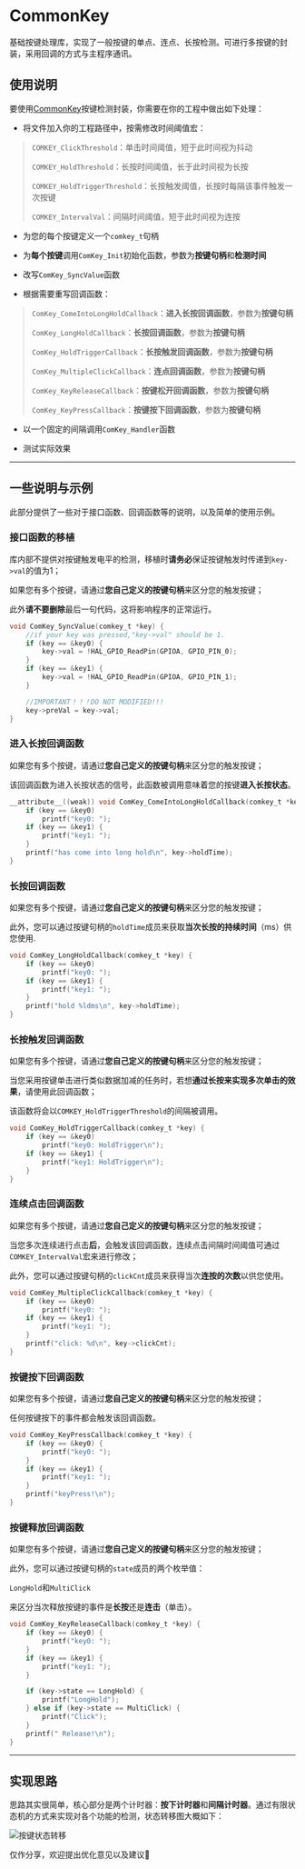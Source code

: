 # CommonKey

基础按键处理库，实现了一般按键的单点、连点、长按检测。可进行多按键的封装，采用回调的方式与主程序通讯。

## 使用说明

要使用[CommonKey][2]按键检测封装，你需要在你的工程中做出如下处理：

* 将文件加入你的工程路径中，按需修改时间阈值宏：

>    `COMKEY_ClickThreshold`：单击时间阈值，短于此时间视为抖动
>
>    `COMKEY_HoldThreshold`：长按时间阈值，长于此时间视为长按
>
>    `COMKEY_HoldTriggerThreshold`：长按触发阈值，长按时每隔该事件触发一次按键
>
>    `COMKEY_IntervalVal`：间隔时间阈值，短于此时间视为连按

* 为您的每个按键定义一个`comkey_t`句柄

* 为**每个按键**调用`ComKey_Init`初始化函数，参数为**按键句柄**和**检测时间**

* 改写`ComKey_SyncValue`函数

* 根据需要重写回调函数：

>    `ComKey_ComeIntoLongHoldCallback`：**进入长按回调函数**，参数为**按键句柄**
>
>    `ComKey_LongHoldCallback`：**长按回调函数**，参数为**按键句柄**
>
>    `ComKey_HoldTriggerCallback`：**长按触发回调函数**，参数为**按键句柄**
>
>    `ComKey_MultipleClickCallback`：**连点回调函数**，参数为**按键句柄**
>
>    `ComKey_KeyReleaseCallback`：**按键松开回调函数**，参数为**按键句柄**
>
>    `ComKey_KeyPressCallback`：**按键按下回调函数**，参数为**按键句柄**

* 以一个固定的间隔调用`ComKey_Handler`函数

* 测试实际效果

***

## 一些说明与示例

此部分提供了一些对于接口函数、回调函数等的说明，以及简单的使用示例。

### 接口函数的移植

库内部不提供对按键触发电平的检测，移植时**请务必**保证按键触发时传递到`key->val`的值为1；

如果您有多个按键，请通过**您自己定义的按键句柄**来区分您的触发按键；

此外**请不要删除**最后一句代码，这将影响程序的正常运行。

```C
void ComKey_SyncValue(comkey_t *key) {
    //if your key was pressed,"key->val" should be 1.
    if (key == &key0) {
        key->val = !HAL_GPIO_ReadPin(GPIOA, GPIO_PIN_0);
    }
    if (key == &key1) {
        key->val = !HAL_GPIO_ReadPin(GPIOA, GPIO_PIN_1);
    }

    //IMPORTANT！！！DO NOT MODIFIED!!!
    key->preVal = key->val;
}
```

### 进入长按回调函数

如果您有多个按键，请通过**您自己定义的按键句柄**来区分您的触发按键；

该回调函数为进入长按状态的信号，此函数被调用意味着您的按键**进入长按状态**。

```C
__attribute__((weak)) void ComKey_ComeIntoLongHoldCallback(comkey_t *key) {
    if (key == &key0)
        printf("key0: ");
    if (key == &key1) {
        printf("key1: ");
    }
    printf("has come into long hold\n", key->holdTime);
}
```



### 长按回调函数

如果您有多个按键，请通过**您自己定义的按键句柄**来区分您的触发按键；

此外，您可以通过按键句柄的`holdTime`成员来获取**当次长按的持续时间**（ms）供您使用.

```C
void ComKey_LongHoldCallback(comkey_t *key) {
    if (key == &key0)
        printf("key0: ");
    if (key == &key1) {
        printf("key1: ");
    }
    printf("hold %ldms\n", key->holdTime);
}
```

### 长按触发回调函数

如果您有多个按键，请通过**您自己定义的按键句柄**来区分您的触发按键；

当您采用按键单击进行类似数据加减的任务时，若想**通过长按来实现多次单击的效果**，请使用此回调函数；

该函数将会以`COMKEY_HoldTriggerThreshold`的间隔被调用。

```C
void ComKey_HoldTriggerCallback(comkey_t *key) {
    if (key == &key0)
        printf("key0: HoldTrigger\n");
    if (key == &key1) {
        printf("key1: HoldTrigger\n");
    }
}
```

### 连续点击回调函数

如果您有多个按键，请通过**您自己定义的按键句柄**来区分您的触发按键；

当您多次连续进行点击**后**，会触发该回调函数，连续点击间隔时间阈值可通过`COMKEY_IntervalVal`宏来进行修改；

此外，您可以通过按键句柄的`clickCnt`成员来获得当次**连按的次数**以供您使用。

```C
void ComKey_MultipleClickCallback(comkey_t *key) {
    if (key == &key0)
        printf("key0: ");
    if (key == &key1) {
        printf("key1: ");
    }
    printf("click: %d\n", key->clickCnt);
}
```

### 按键按下回调函数

如果您有多个按键，请通过**您自己定义的按键句柄**来区分您的触发按键；

任何按键按下的事件都会触发该回调函数。

```C
void ComKey_KeyPressCallback(comkey_t *key) {
    if (key == &key0) {
        printf("key0: ");
    }
    if (key == &key1) {
        printf("key1: ");
    }
    printf("keyPress!\n");
}
```

### 按键释放回调函数

如果您有多个按键，请通过**您自己定义的按键句柄**来区分您的触发按键；

此外，您可以通过按键句柄的`state`成员的两个枚举值：

`LongHold`和`MultiClick`

来区分当次释放按键的事件是**长按**还是**连击**（单击）。

```C
void ComKey_KeyReleaseCallback(comkey_t *key) {
    if (key == &key0) {
        printf("key0: ");
    }
    if (key == &key1) {
        printf("key1: ");
    }

    if (key->state == LongHold) {
        printf("LongHold");
    } else if (key->state == MultiClick) {
        printf("Click");
    }
    printf(" Release!\n");
}
```



***

## 实现思路

思路其实很简单，核心部分是两个计时器：**按下计时器**和**间隔计时器**。通过有限状态机的方式来实现对各个功能的检测，状态转移图大概如下：

![按键状态转移][3]

仅作分享，欢迎提出优化意见以及建议🥰


[1]: https://zhewana.cn/usr/uploads/2022/03/2707392082.png
[2]: https://github.com/Zhewana/CommonKey
[3]: https://zhewana.cn/usr/uploads/2022/03/3781171879.png
